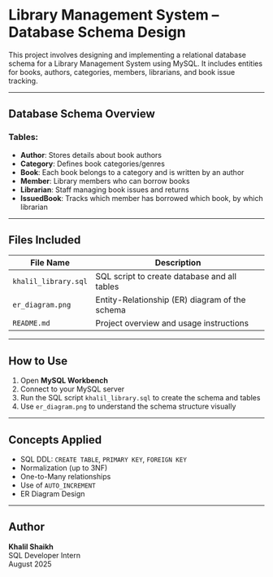 #  Library Management System – Database Schema Design

This project involves designing and implementing a relational database schema for a Library Management System using MySQL. It includes entities for books, authors, categories, members, librarians, and book issue tracking.

---

## Database Schema Overview

###  Tables:
- **Author**: Stores details about book authors
- **Category**: Defines book categories/genres
- **Book**: Each book belongs to a category and is written by an author
- **Member**: Library members who can borrow books
- **Librarian**: Staff managing book issues and returns
- **IssuedBook**: Tracks which member has borrowed which book, by which librarian

---

##  Files Included

| File Name           | Description                                    |
|---------------------|------------------------------------------------|
| `khalil_library.sql`| SQL script to create database and all tables  |
| `er_diagram.png`    | Entity-Relationship (ER) diagram of the schema |
| `README.md`         | Project overview and usage instructions        |

---

##  How to Use

1. Open **MySQL Workbench**
2. Connect to your MySQL server
3. Run the SQL script `khalil_library.sql` to create the schema and tables
4. Use `er_diagram.png` to understand the schema structure visually

---

##  Concepts Applied

- SQL DDL: `CREATE TABLE`, `PRIMARY KEY`, `FOREIGN KEY`
- Normalization (up to 3NF)
- One-to-Many relationships
- Use of `AUTO_INCREMENT`
- ER Diagram Design

---

##  Author

**Khalil Shaikh**  
SQL Developer Intern  
August 2025

